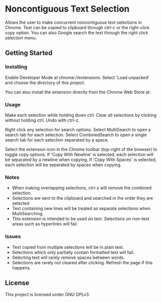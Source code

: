 # Noncontiguous Text Selection
Allows the user to make concurrent noncontiguous text selections in Chrome. Text can be copied to clipboard through ctrl-c or the right-click copy option.
You can also Google search the text through the right click selection menu.

## Getting Started

### Installing
Enable Developer Mode at chrome://extensions. Select 'Load unpacked' and choose the directory of this project. 

You can also install the extension directly from the Chrome Web Store at: 

### Usage
Make each selection while holding down ctrl. Clear all selections by clicking without holding ctrl. Undo with ctrl-z.

Right click any selection for search options.
Select MultiSearch to open a search tab for each selection.
Select CombinedSearch to open a single search tab for each selection separated by a space.

Select the extension icon in the Chrome toolbar (top-right of the browser) to toggle copy options.
If 'Copy With Newline' is selected, each selection will be separated by a newline when copying.
If 'Copy With Spaces' is selected, each selection will be separated by spaces when copying.

### Notes
- When making overlapping selections, ctrl-z will remove the combined selection.
- Selections are sent to the clipboard and searched in the order they are selected
- Text containing new lines will be treated as separate selections when MultiSearching.
- This extension is intended to be used on text. Selections on non-text areas such as hyperlinks will fail.

### Issues
- Text copied from multiple selections will be in plain text.
- Selections which only partially contain formatted text will fail.
- Selecting text will rarely remove spaces between words.
- Selections are rarely not cleared after clicking. Refresh the page if this happens.

## License
This project is licensed under GNU GPLv3.

